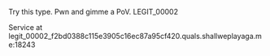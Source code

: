 Try this type. Pwn and gimme a PoV. LEGIT_00002

Service at legit_00002_f2bd0388c115e3905c16ec87a95cf420.quals.shallweplayaga.me:18243

